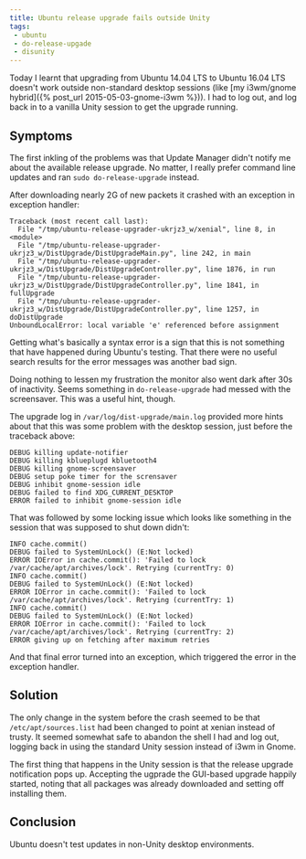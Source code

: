 ```yaml
---
title: Ubuntu release upgrade fails outside Unity
tags:
 - ubuntu
 - do-release-upgade
 - disunity
---
```


Today I learnt that upgrading from Ubuntu 14.04 LTS to Ubuntu 16.04
LTS doesn't work outside non-standard desktop sessions (like 
[my i3wm/gnome hybrid]({% post_url 2015-05-03-gnome-i3wm %})).  I had
to log out, and log back in to a vanilla Unity session to get the
upgrade running.

## Symptoms

The first inkling of the problems was that Update Manager didn't
notify me about the available release upgrade.  No matter, I really
prefer command line updates and ran ```sudo do-release-upgrade```
instead.

After downloading nearly 2G of new packets it crashed with an
exception in exception handler:

    Traceback (most recent call last):
      File "/tmp/ubuntu-release-upgrader-ukrjz3_w/xenial", line 8, in <module>
      File "/tmp/ubuntu-release-upgrader-ukrjz3_w/DistUpgrade/DistUpgradeMain.py", line 242, in main
      File "/tmp/ubuntu-release-upgrader-ukrjz3_w/DistUpgrade/DistUpgradeController.py", line 1876, in run
      File "/tmp/ubuntu-release-upgrader-ukrjz3_w/DistUpgrade/DistUpgradeController.py", line 1841, in fullUpgrade
      File "/tmp/ubuntu-release-upgrader-ukrjz3_w/DistUpgrade/DistUpgradeController.py", line 1257, in doDistUpgrade
    UnboundLocalError: local variable 'e' referenced before assignment

Getting what's basically a syntax error is a sign that this is not
something that have happened during Ubuntu's testing.  That there were
no useful search results for the error messages was another bad sign.

Doing nothing to lessen my frustration the monitor also went dark
after 30s of inactivity.  Seems something in ```do-release-upgrade```
had messed with the screensaver.  This was a useful hint, though.

The upgrade log in `/var/log/dist-upgrade/main.log` provided more
hints about that this was some problem with the desktop session, just
before the traceback above:

    DEBUG killing update-notifier
    DEBUG killing kblueplugd kbluetooth4
    DEBUG killing gnome-screensaver
    DEBUG setup poke timer for the scrensaver
    DEBUG inhibit gnome-session idle
    DEBUG failed to find XDG_CURRENT_DESKTOP
    ERROR failed to inhibit gnome-session idle

That was followed by some locking issue which looks like something
in the session that was supposed to shut down didn't:

    INFO cache.commit()
    DEBUG failed to SystemUnLock() (E:Not locked) 
    ERROR IOError in cache.commit(): 'Failed to lock /var/cache/apt/archives/lock'. Retrying (currentTry: 0)
    INFO cache.commit()
    DEBUG failed to SystemUnLock() (E:Not locked) 
    ERROR IOError in cache.commit(): 'Failed to lock /var/cache/apt/archives/lock'. Retrying (currentTry: 1)
    INFO cache.commit()
    DEBUG failed to SystemUnLock() (E:Not locked) 
    ERROR IOError in cache.commit(): 'Failed to lock /var/cache/apt/archives/lock'. Retrying (currentTry: 2)
    ERROR giving up on fetching after maximum retries

And that final error turned into an exception, which triggered the
error in the exception handler.


## Solution

The only change in the system before the crash seemed to be that
`/etc/apt/sources.list` had been changed to point at xenian instead of
trusty.  It seemed somewhat safe to abandon the shell I had and log
out, logging back in using the standard Unity session instead of i3wm
in Gnome.

The first thing that happens in the Unity session is that the release
upgrade notification pops up.  Accepting the ugprade the GUI-based
upgrade happily started, noting that all packages was already
downloaded and setting off installing them.


## Conclusion

Ubuntu doesn't test updates in non-Unity desktop environments.
